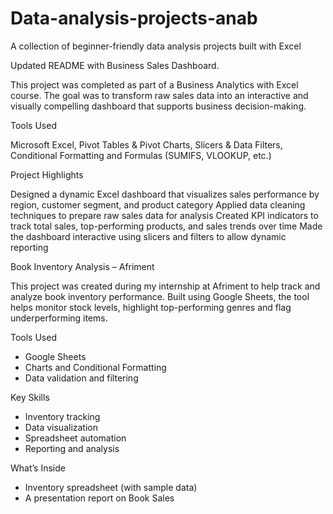 # Data-analysis-projects-anab
A collection of beginner-friendly data analysis projects built with Excel

Updated README with Business Sales Dashboard.

This project was completed as part of a Business Analytics with Excel course. The goal was to transform raw sales data into an interactive and visually compelling dashboard that supports business decision-making.

Tools Used

  Microsoft Excel,
  Pivot Tables & Pivot Charts,
  Slicers & Data Filters,
  Conditional Formatting and
  Formulas (SUMIFS, VLOOKUP, etc.)

 Project Highlights
 
Designed a dynamic Excel dashboard that visualizes sales performance by region, customer segment, and product category
Applied data cleaning techniques to prepare raw sales data for analysis
Created KPI indicators to track total sales, top-performing products, and sales trends over time
Made the dashboard interactive using slicers and filters to allow dynamic reporting

Book Inventory Analysis – Afriment

This project was created during my internship at Afriment to help track and analyze book inventory performance. Built using Google Sheets, the tool helps monitor stock levels, highlight top-performing genres and flag underperforming items.

Tools Used

- Google Sheets  
- Charts and Conditional Formatting  
- Data validation and filtering

Key Skills

- Inventory tracking  
- Data visualization  
- Spreadsheet automation  
- Reporting and analysis

What’s Inside
- Inventory spreadsheet (with sample data)
- A presentation report on Book Sales


